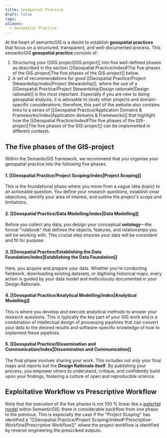 ```yaml
---
title: Geospatial Practice
draft: false
tags:
aliases:
  - Geospatial Practice
---
```

At the heart of semanticGIS is a desire to establish **geospatial practices** that focus on a structured, transparent, and well-documented process. This semanticGIS **geospatial practice** consists of:
1. Structuring your [[GIS project|GIS project]] into five well-defined phases as described in the section [[Geospatial Practice/index#The five phases of the GIS-project|The five phases of the GIS-project]] below.
2. A set of recommendations for good [[Geospatial Practice/Project Stewardship/index|Project Stewardship]], where the use of a [[Geospatial Practice/Project Stewardship/Design rationale|Design rationale]] is the most important.
Especially if you are new to doing geospatial analysis, it is  advisable to study other projects and domain-specific considerations; therefore, this part of the website also contains links to a series of [[Geospatial Practice/Application Domains & Frameworks/index|Application domains & Frameworks]] that highlight how the [[Geospatial Practice/index#The five phases of the GIS-project|The five phases of the GIS-project]] can be implemented in different contexts.
## The five phases of the GIS-project
Within the SemanticGIS framework, we recommend that you organise your geospatial practice into the following five phases.
#### **1. [[Geospatial Practice/Project Scoping/index|Project Scoping]]**

This is the foundational phase where you move from a vague idea (topic) to an actionable question. You define your research questions, establish clear objectives, identify your area of interest, and outline the project's scope and limitations.  

#### **2. [[Geospatial Practice/Data Modelling/index|Data Modelling]]**

Before you collect any data, you design your conceptual **ontology**—the formal "rulebook" that defines the objects, features, and relationships you will be working with. This crucial step ensures your data will be consistent and fit for purpose.

#### **3. [[Geospatial Practice/Establishing the Data Foundation/index|Establishing the Data Foundation]]**

Here, you acquire and prepare your data. Whether you're conducting fieldwork, downloading existing datasets, or digitising historical maps, every action is guided by your data model and meticulously documented in your Design Rationale.

#### **4. [[Geospatial Practice/Analytical Modelling/index|Analytical Modelling]]**

This is where you develop and execute analytical methods to answer your research questions. This is typically the key part of your GIS work and is a combination of intellectual design of processing pipelines that can convert your data to the desired results and software-specific knowledge of how to implement these pipelines.

#### **5. [[Geospatial Practice/Dissemination and Communication/index|Dissemination and Communication]]**

The final phase involves sharing your work. This includes not only your final maps and reports but the **Design Rationale itself**. By publishing your process, you empower others to understand, critique, and confidently build upon your findings, fostering a culture of open and reproducible science.


## Exploitative Workflow vs Prescriptive Workflow 
Note that the execution of the five phases is not 100 % linear like a [waterfall model](https://en.wikipedia.org/wiki/Waterfall_model) within SemanticGIS; there is considerable backflow from one phase to the previous.  This is especially the case if the "Project Scoping" has identified a "[[Geospatial Practice/Project Scoping/index#^Prescriptive-Workflow|Prescriptive Workflow]]"  where the project workflow is identified by reverse engineering the prescribed outputs.


